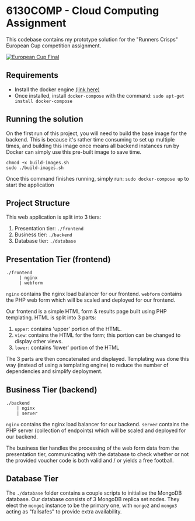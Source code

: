 # 6130COMP - Cloud Computing Assignment
This codebase contains my prototype solution for the "Runners Crisps" European Cup competition assignment.

[![European Cup Final](https://images.unsplash.com/photo-1599204606395-ede983387d21?ixlib=rb-4.0.3&ixid=MnwxMjA3fDB8MHxwaG90by1wYWdlfHx8fGVufDB8fHx8&auto=format&fit=crop&w=2340&q=80 "European Cup Final")](https://images.unsplash.com/photo-1599204606395-ede983387d21?ixlib=rb-4.0.3&ixid=MnwxMjA3fDB8MHxwaG90by1wYWdlfHx8fGVufDB8fHx8&auto=format&fit=crop&w=2340&q=80 "European Cup Final")

## Requirements
- Install the docker engine [(link here)](https://docs.docker.com/engine/install/ "(link here)")
- Once installed, install `docker-compose` with the command:
`sudo apt-get install docker-compose`

## Running the solution
On the first run of this project, you will need to build the base image for the backend. This is because it's rather time consuming to set up multiple times, and building this image once means all backend instances run by Docker can simply use this pre-built image to save time.

```
chmod +x build-images.sh
sudo ./build-images.sh
```

Once this command finishes running, simply run:
```sudo docker-compose up``` to start the application

## Project Structure
This web application is split into 3 tiers:
1. Presentation tier: `./frontend`
2. Business tier: `./backend`
3. Database tier: `./database`

## Presentation Tier (frontend)
```
./frontend
	 | nginx
	 | webform
```

`nginx` contains the nginx load balancer for our frontend.
`webform` contains the PHP web form which will be scaled and deployed for our frontend.

Our frontend is a simple HTML form & results page built using PHP templating.
HTML is split into 3 parts:
1.  `upper`:   contains 'upper' portion of the HTML.
2. `view`:    contains the HTML for the form; this portion can be changed to display other views.
3. `lower`:   contains 'lower' portion of the HTML

The 3 parts are then concatenated and displayed.
Templating was done this way (instead of using a templating engine) to reduce the number of dependencies and simplify deployment.

## Business Tier (backend)
```
./backend
	| nginx
	| server
```

`nginx` contains the nginx load balancer for our backend.
`server` contains the PHP server (collection of endpoints) which will be scaled and deployed for our backend.

The business tier handles the processing of the web form data from the presentation tier, communicating with the database to check whether or not the provided voucher code is both valid and / or yields a free football.

## Database Tier
The `./database` folder contains a couple scripts to initialise the MongoDB database.
Our database consists of 3 MongoDB replica set nodes. They elect the `mongo1` instance to be the primary one, with `mongo2` and `mongo3` acting as "failsafes" to provide extra availability. 
